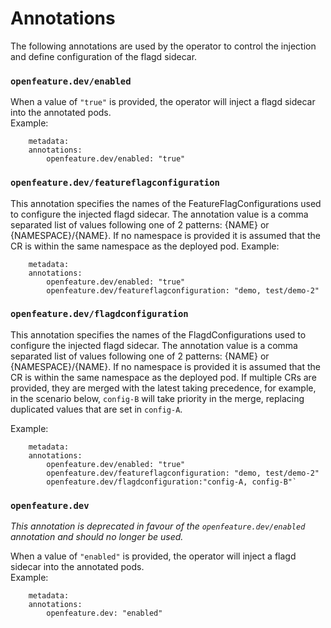 # Annotations

The following annotations are used by the operator to control the injection and define configuration of the flagd sidecar.

### `openfeature.dev/enabled`
When a value of `"true"` is provided, the operator will inject a flagd sidecar into the annotated pods.  
Example: 
```
    metadata:
    annotations:
        openfeature.dev/enabled: "true"
```

### `openfeature.dev/featureflagconfiguration`
This annotation specifies the names of the FeatureFlagConfigurations used to configure the injected flagd sidecar.
The annotation value is a comma separated list of values following one of 2 patterns: {NAME} or {NAMESPACE}/{NAME}. 
If no namespace is provided it is assumed that the CR is within the same namespace as the deployed pod.
Example:
```
    metadata:
    annotations:
        openfeature.dev/enabled: "true"
        openfeature.dev/featureflagconfiguration: "demo, test/demo-2"
```


### `openfeature.dev/flagdconfiguration`
This annotation specifies the names of the FlagdConfigurations used to configure the injected flagd sidecar.
The annotation value is a comma separated list of values following one of 2 patterns: {NAME} or {NAMESPACE}/{NAME}. 
If no namespace is provided it is assumed that the CR is within the same namespace as the deployed pod.
If multiple CRs are provided, they are merged with the latest taking precedence, for example, in the scenario below, `config-B` will take priority in the merge, replacing duplicated values that are set in `config-A`.

Example:
```
    metadata:
    annotations:
        openfeature.dev/enabled: "true"
        openfeature.dev/featureflagconfiguration: "demo, test/demo-2"
        openfeature.dev/flagdconfiguration:"config-A, config-B"`
```

### `openfeature.dev`
*This annotation is deprecated in favour of the `openfeature.dev/enabled` annotation and should no longer be used.* 

When a value of `"enabled"` is provided, the operator will inject a flagd sidecar into the annotated pods.  
Example: 
```
    metadata:
    annotations:
        openfeature.dev: "enabled"
```

